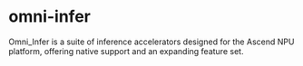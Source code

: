 # omni-infer
Omni_Infer is a suite of inference accelerators designed for the Ascend NPU platform, offering native support and an expanding feature set.
